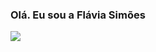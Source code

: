 ### Olá. Eu sou a Flávia Simões <picture>
  <source
    srcset="https://github-readme-stats.vercel.app/api?username=flzvians&show_icons=true&theme=dark"
    media="(prefers-color-scheme: dark)"
  />
  <source
    srcset="https://github-readme-stats.vercel.app/api?username=flzvians&show_icons=true"
    media="(prefers-color-scheme: light), (prefers-color-scheme: no-preference)"
  />
  <img src="https://github-readme-stats.vercel.app/api?username=flzvians&show_icons=true" />
</picture>

